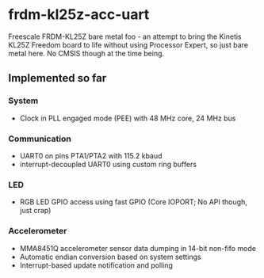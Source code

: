 frdm-kl25z-acc-uart
===================

Freescale FRDM-KL25Z bare metal foo - an attempt to bring the Kinetis KL25Z Freedom board
to life without using Processor Expert, so just bare metal here. No CMSIS though at the time being.

## Implemented so far ##

### System ###

- Clock in PLL engaged mode (PEE) with 48 MHz core, 24 MHz bus

### Communication ###

- UART0 on pins PTA1/PTA2 with 115.2 kbaud
- interrupt-decoupled UART0 using custom ring buffers

### LED ###

- RGB LED GPIO access using fast GPIO (Core IOPORT; No API though, just crap)

### Accelerometer ###

- MMA8451Q accelerometer sensor data dumping in 14-bit non-fifo mode
- Automatic endian conversion based on system settings
- Interrupt-based update notification and polling